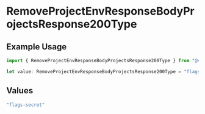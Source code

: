 # RemoveProjectEnvResponseBodyProjectsResponse200Type

## Example Usage

```typescript
import { RemoveProjectEnvResponseBodyProjectsResponse200Type } from "@vercel/sdk/models/operations/removeprojectenv.js";

let value: RemoveProjectEnvResponseBodyProjectsResponse200Type = "flags-secret";
```

## Values

```typescript
"flags-secret"
```